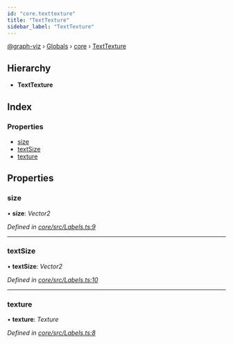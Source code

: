 ```yaml
---
id: "core.texttexture"
title: "TextTexture"
sidebar_label: "TextTexture"
---
```


[@graph-viz](../index.md) › [Globals](../globals.md) › [core](../modules/core.md) › [TextTexture](core.texttexture.md)

## Hierarchy

* **TextTexture**

## Index

### Properties

* [size](core.texttexture.md#size)
* [textSize](core.texttexture.md#textsize)
* [texture](core.texttexture.md#texture)

## Properties

###  size

• **size**: *Vector2*

*Defined in [core/src/Labels.ts:9](https://github.com/uplevel-technology/graph-viz/blob/d488454d/packages/core/src/Labels.ts#L9)*

___

###  textSize

• **textSize**: *Vector2*

*Defined in [core/src/Labels.ts:10](https://github.com/uplevel-technology/graph-viz/blob/d488454d/packages/core/src/Labels.ts#L10)*

___

###  texture

• **texture**: *Texture*

*Defined in [core/src/Labels.ts:8](https://github.com/uplevel-technology/graph-viz/blob/d488454d/packages/core/src/Labels.ts#L8)*
